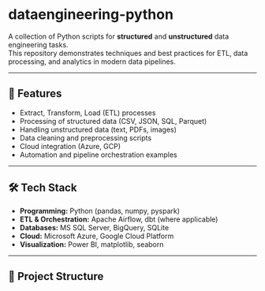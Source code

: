 # dataengineering-python

A collection of Python scripts for **structured** and **unstructured** data engineering tasks.  
This repository demonstrates techniques and best practices for ETL, data processing, and analytics in modern data pipelines.

---

## 🚀 Features
- Extract, Transform, Load (ETL) processes  
- Processing of structured data (CSV, JSON, SQL, Parquet)  
- Handling unstructured data (text, PDFs, images)  
- Data cleaning and preprocessing scripts  
- Cloud integration (Azure, GCP)  
- Automation and pipeline orchestration examples  

---

## 🛠️ Tech Stack
- **Programming:** Python (pandas, numpy, pyspark)  
- **ETL & Orchestration:** Apache Airflow, dbt (where applicable)  
- **Databases:** MS SQL Server, BigQuery, SQLite  
- **Cloud:** Microsoft Azure, Google Cloud Platform  
- **Visualization:** Power BI, matplotlib, seaborn  

---

## 📂 Project Structure
